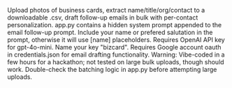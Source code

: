 Upload photos of business cards, extract name/title/org/contact to a downloadable .csv, draft follow-up emails in bulk with per-contact personalization.
app.py contains a hidden system prompt appended to the email follow-up prompt. Include your name or prefered salutation in the prompt, otherwise it will use [name] placeholders.
Requires OpenAI API key for gpt-4o-mini. Name your key "bizcard".
Requires Google account oauth in credentials.json for email drafting functionality. 
Warning: Vibe-coded in a few hours for a hackathon; not tested on large bulk uploads, though should work. Double-check the batching logic in app.py before attempting large uploads.
